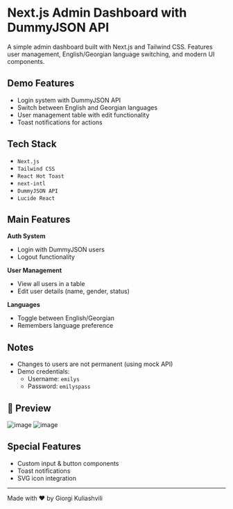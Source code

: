 # Next.js Admin Dashboard with DummyJSON API

A simple admin dashboard built with Next.js and Tailwind CSS. Features user management, English/Georgian language switching, and modern UI components.

##  Demo Features

* Login system with DummyJSON API
* Switch between English and Georgian languages 
* User management table with edit functionality
* Toast notifications for actions

##  Tech Stack

* `Next.js`
* `Tailwind CSS`
* `React Hot Toast`
* `next-intl`
* `DummyJSON API`
* `Lucide React`


##  Main Features

 **Auth System**
- Login with DummyJSON users
- Logout functionality

 **User Management**
- View all users in a table
- Edit user details (name, gender, status)

 **Languages**
- Toggle between English/Georgian
- Remembers language preference

##  Notes

- Changes to users are not permanent (using mock API)
- Demo credentials:
  * Username: `emilys`
  * Password: `emilyspass`

## 📸 Preview

![image](https://github.com/user-attachments/assets/bfc81927-8b24-4849-99ef-05455ec742b1)
![image](https://github.com/user-attachments/assets/f4ea48af-a34a-4f35-9416-85dbacf1f9be)



## Special Features

- Custom input & button components
- Toast notifications
- SVG icon integration



---
Made with ❤️ by Giorgi Kuliashvili

